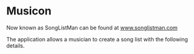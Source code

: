 # Musicon
Now known as SongListMan can be found at www.songlistman.com

The application allows a musician to create a song list with the following details.
